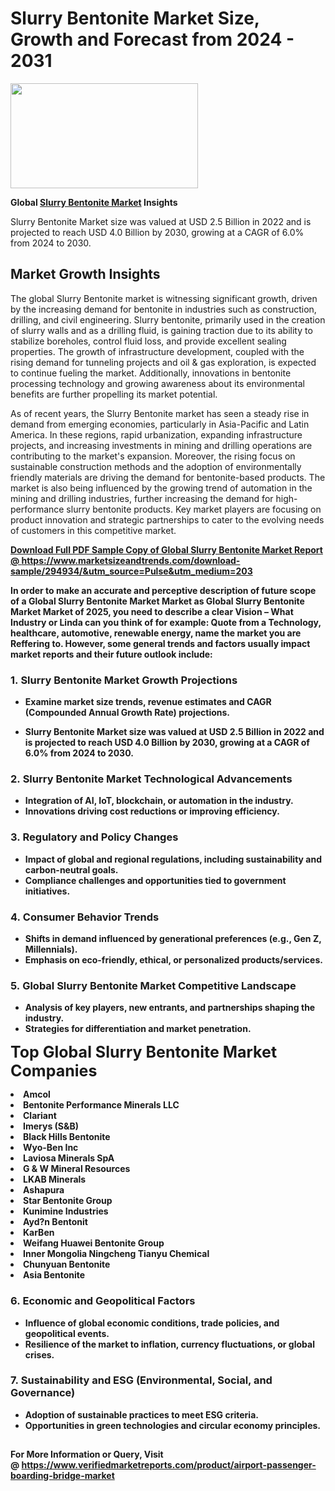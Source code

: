 <H1>Slurry Bentonite Market Size, Growth and Forecast from 2024 - 2031</H1><img class="aligncenter size-medium wp-image-584254" src="https://thirdeyenews.in/wp-content/uploads/2024/09/Global-Market-Research-300x168.jpeg" alt="" width="300" height="168" /><p><strong>Global&nbsp;<a href="https://www.marketsizeandtrends.com/download-sample/294934/&amp;utm_source=Pulse&amp;utm_medium=203">Slurry Bentonite Market</a> Insights</strong></p><p>Slurry Bentonite Market size was valued at USD 2.5 Billion in 2022 and is projected to reach USD 4.0 Billion by 2030, growing at a CAGR of 6.0% from 2024 to 2030.</p><p><h2>Market Growth Insights</h2> <p>The global Slurry Bentonite market is witnessing significant growth, driven by the increasing demand for bentonite in industries such as construction, drilling, and civil engineering. Slurry bentonite, primarily used in the creation of slurry walls and as a drilling fluid, is gaining traction due to its ability to stabilize boreholes, control fluid loss, and provide excellent sealing properties. The growth of infrastructure development, coupled with the rising demand for tunneling projects and oil & gas exploration, is expected to continue fueling the market. Additionally, innovations in bentonite processing technology and growing awareness about its environmental benefits are further propelling its market potential.</p> <p><strong><a href="#"></a></strong></p> <p>As of recent years, the Slurry Bentonite market has seen a steady rise in demand from emerging economies, particularly in Asia-Pacific and Latin America. In these regions, rapid urbanization, expanding infrastructure projects, and increasing investments in mining and drilling operations are contributing to the market's expansion. Moreover, the rising focus on sustainable construction methods and the adoption of environmentally friendly materials are driving the demand for bentonite-based products. The market is also being influenced by the growing trend of automation in the mining and drilling industries, further increasing the demand for high-performance slurry bentonite products. Key market players are focusing on product innovation and strategic partnerships to cater to the evolving needs of customers in this competitive market. <p><strong><a href="#"></p><p><span class=""><strong>Download Full PDF Sample Copy of Global Slurry Bentonite Market Report</strong> @ <a href="https://www.marketsizeandtrends.com/download-sample/294934/&amp;utm_source=Pulse&amp;utm_medium=203" target="_blank">https://www.marketsizeandtrends.com/download-sample/294934/&amp;utm_source=Pulse&amp;utm_medium=203</a></span></p><p>In order to make an accurate and perceptive description of future scope of a Global&nbsp;Slurry Bentonite Market Market as Global&nbsp;Slurry Bentonite Market Market of 2025, you need to describe a clear Vision &ndash; What Industry or Linda can you think of for example: Quote from a Technology, healthcare, automotive, renewable energy, name the market you are Reffering to. However, some general trends and factors usually impact market reports and their future outlook include:</p><h3>1.&nbsp;<strong>Slurry Bentonite Market Growth Projections</strong></h3><ul><li>Examine market size trends, revenue estimates and CAGR (Compounded Annual Growth Rate) projections.</li><li><p>Slurry Bentonite Market size was valued at USD 2.5 Billion in 2022 and is projected to reach USD 4.0 Billion by 2030, growing at a CAGR of 6.0% from 2024 to 2030.</p></li></ul><h3>2.&nbsp;<strong>Slurry Bentonite Market Technological Advancements</strong></h3><ul><li>Integration of AI, IoT, blockchain, or automation in the industry.</li><li>Innovations driving cost reductions or improving efficiency.</li></ul><h3>3.&nbsp;<strong>Regulatory and Policy Changes</strong></h3><ul><li>Impact of global and regional regulations, including sustainability and carbon-neutral goals.</li><li>Compliance challenges and opportunities tied to government initiatives.</li></ul><h3>4.&nbsp;<strong>Consumer Behavior Trends</strong></h3><ul><li>Shifts in demand influenced by generational preferences (e.g., Gen Z, Millennials).</li><li>Emphasis on eco-friendly, ethical, or personalized products/services.</li></ul><h3>5.&nbsp;<strong>Global Slurry Bentonite Market Competitive Landscape</strong></h3><ul><li>Analysis of key players, new entrants, and partnerships shaping the industry.</li><li>Strategies for differentiation and market penetration.</li></ul><p data-pm-slice="1 1 []"><span style="color: inherit; font-family: inherit; font-size: 25px;">Top Global Slurry Bentonite Market Companies</span></p><div class="" data-test-id=""><p><li>Amcol</li><li> Bentonite Performance Minerals LLC</li><li> Clariant</li><li> Imerys (S&B)</li><li> Black Hills Bentonite</li><li> Wyo-Ben Inc</li><li> Laviosa Minerals SpA</li><li> G & W Mineral Resources</li><li> LKAB Minerals</li><li> Ashapura</li><li> Star Bentonite Group</li><li> Kunimine Industries</li><li> Ayd?n Bentonit</li><li> KarBen</li><li> Weifang Huawei Bentonite Group</li><li> Inner Mongolia Ningcheng Tianyu Chemical</li><li> Chunyuan Bentonite</li><li> Asia Bentonite</li></p></div><h3>6.&nbsp;<strong>Economic and Geopolitical Factors</strong></h3><ul><li>Influence of global economic conditions, trade policies, and geopolitical events.</li><li>Resilience of the market to inflation, currency fluctuations, or global crises.</li></ul><h3>7.&nbsp;<strong>Sustainability and ESG (Environmental, Social, and Governance)</strong></h3><ul><li>Adoption of sustainable practices to meet ESG criteria.</li><li>Opportunities in green technologies and circular economy principles.</li></ul><h2><strong style="font-size: 14px;">For More Information or Query, Visit @&nbsp;</strong><a style="background-color: #ffffff; font-size: 14px;" href="https://www.marketsizeandtrends.com/report/slurry-bentonite-market/" target="_blank">https://www.verifiedmarketreports.com/product/airport-passenger-boarding-bridge-market</a></h2>
